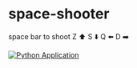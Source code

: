 # space-shooter

space bar to shoot
Z ⬆️
S ⬇️
Q ⬅️
D ➡️

[![Python Application](https://github.com/WheelzMonster/space-shooter/actions/workflows/python-app.yml/badge.svg)](https://github.com/WheelzMonster/space-shooter/actions/workflows/python-app.yml)
